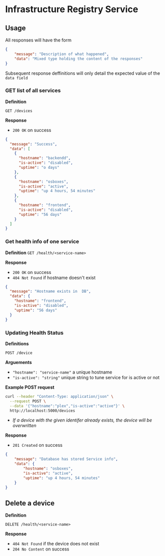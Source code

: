 # Infrastructure Registry Service

## Usage 

All responses will have the form 

```json 
{
	"message": "Description of what happened",
	"data": "Mixed type holding the content of the responses"
}
```

Subsequent response deffinitions will only detail the expected value of the `data field`

### GET list of all services

**Definition**

`GET /devices`

**Response**

- `200 OK` on success

```json
{
  "message": "Success",
  "data": [
    {
      "hostname": "backendd",
      "is-active": "disabled",
      "uptime": "o days"
    },
    {
      "hostname": "osboxes",
      "is-active": "active",
      "uptime": "up 4 hours, 54 minutes"
    },
    {
      "hostname": "frontend",
      "is-active": "disabled",
      "uptime": "56 days"
    }
  ]
}
```

### Get health info of one service

**Definition**
`GET /health/<service-name>`


**Response**
- `200 OK` on success
- `404 Not Found` if hostname doesn't exist 

```json 
{
  "message": "Hostname exists in  DB",
  "data": {
    "hostname": "frontend",
    "is-active": "disabled",
    "uptime": "56 days"
  }
}
```


### Updating Health Status

**Definitions**

 `POST /device`

**Arguements**

- `"hostname": "service-name"` a unique hostname 
- `"is-active": "string"` unique string to tune service for is active or not

**Example POST request**
```bash 
curl --header "Content-Type: application/json" \
  --request POST \
  --data '{"hostname":"plex","is-active":"active"}' \
  http://localhost:5000/devices
```


- *If a device with the given identifer already exists, the device will be overwritten*

**Response**

- `201 Created` on success
```json
{
    "message": "Database has stored Service info",
    "data": {
        "hostname": "osboxes",
        "is-active": "active",
        "uptime": "up 4 hours, 54 minutes"
    }
}
```

## Delete a device

**Definition**

`DELETE /health/<service-name>`

**Response**

- `404 Not Found` if the device does not exist
- `204 No Content` on success







